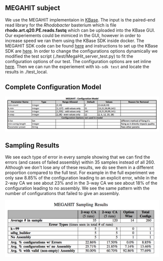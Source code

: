## MEGAHIT subject

We use the MEGAHIT implementaion in [KBase](https://narrative.kbase.us/#catalog/apps/MEGAHIT/run_megahit/release "KBase MEGAHIT App").  The input is the paired-end read library for the _Rhodobacter_ basterium which is file **rhodo.art.q20.PE.reads.fastq** which can be uploaded into the KBase GUI.  Our experiements could be mimiced in the GUI, however in order to increase speed we ran them using the KBase SDK inside docker.  The MEGAHIT SDK code can be found [here](https://github.com/kbaseapps/kb_megahit) and instructions to set up the KBase SDK are [here](https://github.com/kbase/kb_sdk).  In order to change the configurations options dynamically we modified the test script (./test/MegaHit_server_test.py) to fit the configuration options of our test.  The configuration options are set inline [here](https://github.com/kbaseapps/kb_megahit/blob/master/test/MegaHit_server_test.py#L116).  Then we can run the experiement with ```kb-sdk test``` and locate the results in ./test_local.

## Complete Configuration Model
![Model](MEGAHIT_Model.png)

## Sampling Results
We see each type of error in every sample showing that we can find the errors (and cases of failed assembly) within 35 samples instead of all 260.  Although we don't lose any of these results, we do see them in a different proportion compared to the full test.  For example in the full experiment we only saw 8.85% of the configuration leading to an explicit error, while in the 2-way CA we see about 23% and in the 3-way CA we see about 18% of the configuration leading to no assembly.  We see the same pattern with the number of configurations that failed to give an assembly.

![Sampling](MEGAHIT_Sampling.png)

